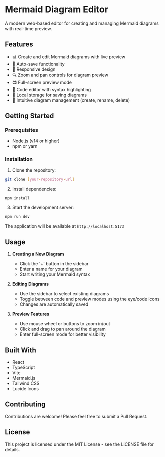 # Mermaid Diagram Editor

A modern web-based editor for creating and managing Mermaid diagrams with real-time preview.

## Features

- 📊 Create and edit Mermaid diagrams with live preview
- 💾 Auto-save functionality
- 📱 Responsive design
- 🔍 Zoom and pan controls for diagram preview
- 📺 Full-screen preview mode
- 📝 Code editor with syntax highlighting
- 📂 Local storage for saving diagrams
- 🎯 Intuitive diagram management (create, rename, delete)

## Getting Started

### Prerequisites

- Node.js (v14 or higher)
- npm or yarn

### Installation

1. Clone the repository:
```bash
git clone [your-repository-url]
```

2. Install dependencies:
```bash
npm install
```

3. Start the development server:
```bash
npm run dev
```

The application will be available at `http://localhost:5173`

## Usage

1. **Creating a New Diagram**
   - Click the '+' button in the sidebar
   - Enter a name for your diagram
   - Start writing your Mermaid syntax

2. **Editing Diagrams**
   - Use the sidebar to select existing diagrams
   - Toggle between code and preview modes using the eye/code icons
   - Changes are automatically saved

3. **Preview Features**
   - Use mouse wheel or buttons to zoom in/out
   - Click and drag to pan around the diagram
   - Enter full-screen mode for better visibility

## Built With

- React
- TypeScript
- Vite
- Mermaid.js
- Tailwind CSS
- Lucide Icons

## Contributing

Contributions are welcome! Please feel free to submit a Pull Request.

## License

This project is licensed under the MIT License - see the LICENSE file for details.
